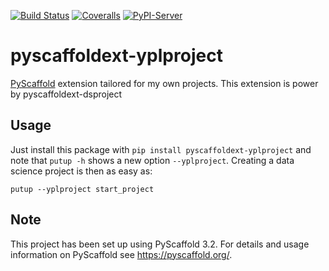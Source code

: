 [![Build Status](https://api.cirrus-ci.com/github/pyscaffold/pyscaffoldext-dsproject.svg?branch=master)](https://cirrus-ci.com/github/pyscaffold/pyscaffoldext-dsproject)
[![Coveralls](https://img.shields.io/coveralls/github/pyscaffold/pyscaffoldext-dsproject/master.svg)](https://coveralls.io/r/pyscaffold/pyscaffoldext-dsproject)
[![PyPI-Server](https://img.shields.io/pypi/v/pyscaffoldext-dsproject.svg)](https://pypi.org/project/pyscaffoldext-dsproject)


# pyscaffoldext-yplproject

[PyScaffold] extension tailored for my own projects. This extension is power by pyscaffoldext-dsproject


## Usage

Just install this package with `pip install pyscaffoldext-yplproject`
and note that `putup -h` shows a new option `--yplproject`.
Creating a data science project is then as easy as:

```
putup --yplproject start_project
```

## Note

This project has been set up using PyScaffold 3.2. For details and usage
information on PyScaffold see https://pyscaffold.org/.

[PyScaffold]: https://pyscaffold.org/
[Miniconda]: https://docs.conda.io/en/latest/miniconda.html
[Jupyter]: https://jupyter.org/
[Sphinx]: http://www.sphinx-doc.org/
[py.test]: https://docs.pytest.org/
[conda]: https://docs.conda.io/
